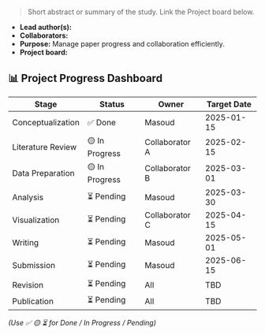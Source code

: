 # <Paper Title>

> Short abstract or summary of the study. Link the Project board below.

- **Lead author(s):** <names>
- **Collaborators:** <names>
- **Purpose:** Manage paper progress and collaboration efficiently.
- **Project board:** <add link>

## 📊 Project Progress Dashboard
| Stage | Status | Owner | Target Date |
|--------|---------|--------|--------------|
| Conceptualization | ✅ Done | Masoud | 2025-01-15 |
| Literature Review | 🟡 In Progress | Collaborator A | 2025-02-15 |
| Data Preparation | 🟡 In Progress | Collaborator B | 2025-03-01 |
| Analysis | ⏳ Pending | Masoud | 2025-03-30 |
| Visualization | ⏳ Pending | Collaborator C | 2025-04-15 |
| Writing | ⏳ Pending | Masoud | 2025-05-01 |
| Submission | ⏳ Pending | Masoud | 2025-06-15 |
| Revision | ⏳ Pending | All | TBD |
| Publication | ⏳ Pending | All | TBD |

*(Use ✅ 🟡 ⏳ for Done / In Progress / Pending)*
